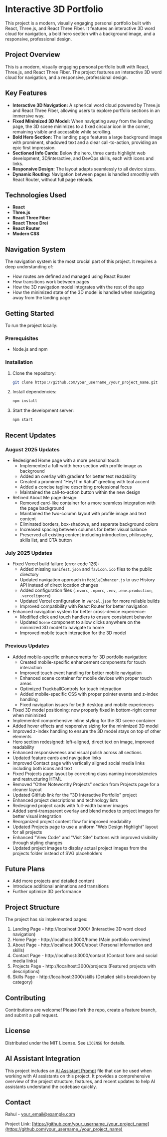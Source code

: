 # Interactive 3D Portfolio

This project is a modern, visually engaging personal portfolio built with React, Three.js, and React Three Fiber. It features an interactive 3D word cloud for navigation, a bold hero section with a background image, and a responsive, professional design.

## Project Overview

This is a modern, visually engaging personal portfolio built with React, Three.js, and React Three Fiber. The project features an interactive 3D word cloud for navigation, and a responsive, professional design.

## Key Features

- **Interactive 3D Navigation:** A spherical word cloud powered by Three.js and React Three Fiber, allowing users to explore portfolio sections in an immersive way.
- **Fixed Minimized 3D Model:** When navigating away from the landing page, the 3D scene minimizes to a fixed circular icon in the corner, remaining visible and accessible while scrolling.
- **Bold Hero Section:** The landing page features a large background image with prominent, shadowed text and a clear call-to-action, providing an epic first impression.
- **Sectioned Info Cards:** Below the hero, three cards highlight web development, 3D/interactive, and DevOps skills, each with icons and links.
- **Responsive Design:** The layout adapts seamlessly to all device sizes.
- **Dynamic Routing:** Navigation between pages is handled smoothly with React Router, without full page reloads.

## Technologies Used

- **React**
- **Three.js**
- **React Three Fiber**
- **React Three Drei**
- **React Router**
- **Modern CSS**

## Navigation System

The navigation system is the most crucial part of this project. It requires a deep understanding of:

- How routes are defined and managed using React Router
- How transitions work between pages
- How the 3D navigation model integrates with the rest of the app
- How the minimized state of the 3D model is handled when navigating away from the landing page

## Getting Started

To run the project locally:

### Prerequisites

- Node.js and npm

### Installation

1. Clone the repository:
   ```sh
   git clone https://github.com/your_username_/your_project_name.git
   ```
2. Install dependencies:
   ```sh
   npm install
   ```
3. Start the development server:
   ```sh
   npm start
   ```

## Recent Updates

### August 2025 Updates
- Redesigned Home page with a more personal touch:
  - Implemented a full-width hero section with profile image as background
  - Added an overlay with gradient for better text readability
  - Created a prominent "Hey! I'm Rahul" greeting with teal accent
  - Added a concise tagline describing professional focus
  - Maintained the call-to-action button within the new design
- Refined About Me page design:
  - Removed card-like container for a more seamless integration with the page background
  - Maintained the two-column layout with profile image and text content
  - Eliminated borders, box-shadows, and separate background colors
  - Increased spacing between columns for better visual balance
  - Preserved all existing content including introduction, philosophy, skills list, and CTA button

### July 2025 Updates
- Fixed Vercel build failure (error code 126):
  - Added missing `manifest.json` and `favicon.ico` files to the public directory
  - Updated navigation approach in `MobileEnhancer.js` to use History API instead of direct location changes
  - Added configuration files (`.nvmrc`, `.npmrc`, `.env`, `.env.production`, `.vercelignore`)
  - Updated Vercel configuration in `vercel.json` for more reliable builds
  - Improved compatibility with React Router for better navigation
- Enhanced navigation system for better cross-device experience:
  - Modified click and touch handlers to ensure consistent behavior
  - Updated `Scene` component to allow clicks anywhere on the minimized 3D model to navigate to home
  - Improved mobile touch interaction for the 3D model

### Previous Updates
- Added mobile-specific enhancements for 3D portfolio navigation:
  - Created mobile-specific enhancement components for touch interaction
  - Improved touch event handling for better mobile navigation
  - Enhanced scene container for mobile devices with proper touch areas
  - Optimized TrackballControls for touch interaction
  - Added mobile-specific CSS with proper pointer events and z-index handling
  - Fixed navigation issues for both desktop and mobile experiences
- Fixed 3D model positioning: now properly fixed in bottom-right corner when minimized
- Implemented comprehensive inline styling for the 3D scene container
- Added hover effects and responsive sizing for the minimized 3D model
- Improved z-index handling to ensure the 3D model stays on top of other elements
- Hero section redesigned: left-aligned, direct text on image, improved readability
- Enhanced responsiveness and visual polish across all sections
- Updated feature cards and navigation links
- Improved Contact page with vertically aligned social media links including both icons and text
- Fixed Projects page layout by correcting class naming inconsistencies and restructuring HTML
- Removed "Other Noteworthy Projects" section from Projects page for a cleaner layout
- Updated GitHub link for the "3D Interactive Portfolio" project
- Enhanced project descriptions and technology lists
- Redesigned project cards with full-width banner images
- Added semi-transparent overlay and blend modes to project images for better visual integration
- Reorganized project content flow for improved readability
- Updated Projects page to use a uniform "Web Design Highlight" layout for all projects
- Enhanced "View Code" and "Visit Site" buttons with improved visibility through styling changes
- Updated project images to display actual project images from the projects folder instead of SVG placeholders

## Future Plans

- Add more projects and detailed content
- Introduce additional animations and transitions
- Further optimize 3D performance

## Project Structure

The project has six implemented pages:

1. Landing Page - http://localhost:3000/ (Interactive 3D word cloud navigation)
2. Home Page - http://localhost:3000/home (Main portfolio overview)
3. About Page - http://localhost:3000/about (Personal information and skills)
4. Contact Page - http://localhost:3000/contact (Contact form and social media links)
5. Projects Page - http://localhost:3000/projects (Featured projects with descriptions)
6. Skills Page - http://localhost:3000/skills (Detailed skills breakdown by category)

## Contributing

Contributions are welcome! Please fork the repo, create a feature branch, and submit a pull request.

## License

Distributed under the MIT License. See `LICENSE` for details.

## AI Assistant Integration

This project includes an [AI Assistant Prompt](./AI_Assistant_Prompt.md) file that can be used when working with AI assistants on this project. It provides a comprehensive overview of the project structure, features, and recent updates to help AI assistants understand the codebase quickly.

## Contact

Rahul - [your_email@example.com](mailto:your_email@example.com)

Project Link: [https://github.com/your_username_/your_project_name](https://github.com/your_username_/your_project_name)